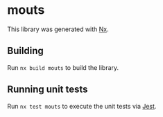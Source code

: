 # mouts

This library was generated with [Nx](https://nx.dev).

## Building

Run `nx build mouts` to build the library.

## Running unit tests

Run `nx test mouts` to execute the unit tests via [Jest](https://jestjs.io).
